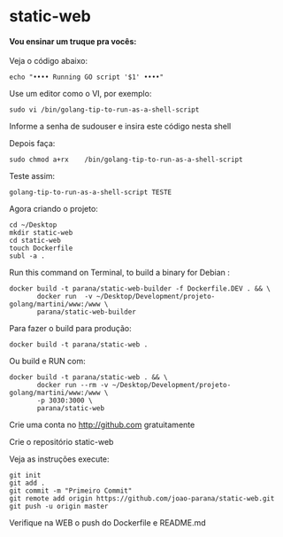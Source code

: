 # static-web

#### Vou ensinar um truque pra vocês:

Veja o código abaixo:

    echo "•••• Running GO script '$1' ••••"

Use um editor como o VI, por exemplo:

    sudo vi /bin/golang-tip-to-run-as-a-shell-script 

Informe a senha de sudouser e insira este código nesta shell

Depois faça: 

    sudo chmod a+rx    /bin/golang-tip-to-run-as-a-shell-script

Teste assim: 

    golang-tip-to-run-as-a-shell-script TESTE

Agora criando o projeto:

    cd ~/Desktop
    mkdir static-web
    cd static-web
    touch Dockerfile
    subl -a . 

Run this command on Terminal, to build a binary for Debian :

    docker build -t parana/static-web-builder -f Dockerfile.DEV . && \
           docker run  -v ~/Desktop/Development/projeto-golang/martini/www:/www \
           parana/static-web-builder

Para fazer o build para produção:

    docker build -t parana/static-web .

Ou build e RUN com:

    docker build -t parana/static-web . && \
           docker run --rm -v ~/Desktop/Development/projeto-golang/martini/www:/www \
           -p 3030:3000 \
           parana/static-web

Crie uma conta no http://github.com gratuitamente

Crie o repositório static-web

Veja as instruções
execute:

    git init
    git add .
    git commit -m "Primeiro Commit"
    git remote add origin https://github.com/joao-parana/static-web.git
    git push -u origin master

Verifique na WEB o push do Dockerfile e README.md
